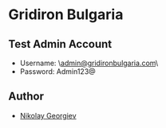 # Gridiron Bulgaria 

## Test Admin Account
- Username: \admin@gridironbulgaria.com\
- Password: Admin123@

## Author

- [Nikolay Georgiev](https://github.com/nvgeorgiev)
